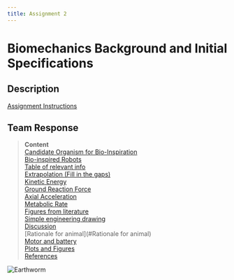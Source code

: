 ```yaml
---
title: Assignment 2
---
```


# Biomechanics Background and Initial Specifications
## Description 
[Assignment Instructions](https://egr557.github.io/assignments/biomechanics-background-and-initial-specificaitons.html)

## Team Response
>**Content**\
[Candidate Organism for Bio-Inspiration](#Candidate-Organism-for-Bio-Inspiration)\
[Bio-inspired Robots](#Bio-inspired-Robots)\
[Table of relevant info](#Table-of-relevant-info)\
[Extrapolation (Fill in the gaps)](#Extrapolation-(Fill-in-the-gaps))\
[Kinetic Energy](#Kinetic-Energy)\
[Ground Reaction Force](#Ground-Reaction-Force)\
[Axial Acceleration](#Axial-Acceleration)\
[Metabolic Rate](#Metabolic-Rate)\
[Figures from literature](#Figures-from-literature)\
[Simple engineering drawing](#Simple-engineering-drawing)\
[Discussion](#Discussion)\
[Rationale for animal](#Rationale for animal)\
[Motor and battery](#Motor-and-battery)\
[Plots and Figures](#Plots-and-Figures)\
[References](#References)

![Earthworm](https://lh6.googleusercontent.com/p2KX5-MhGpf5Q9-kxDkOOQHIwSOTJMs75ORg4sLSRA7uSt71cbpWK8aVMH2ZbwW4exRasqMY0e1e8Baj50gxUaet552xfOrstZLYYWDXubmDMaH525cC558cnrg8g9Qcr16qVFQ)
